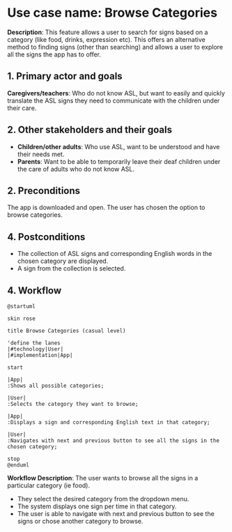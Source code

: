 # Use case name: Browse Categories

__Description__: This feature allows a user to search for signs based on a category 
(like food, drinks, expression etc). This offers an alternative method to finding signs (other than searching)
and allows a user to explore all the signs the app has to offer.

## 1. Primary actor and goals
__Caregivers/teachers__: Who do not know ASL, but want to easily and quickly translate the ASL signs they need to communicate with the children under their care.


## 2. Other stakeholders and their goals

* __Children/other adults__: Who use ASL, want to be understood and have their needs met.
* __Parents__: Want to be able to temporarily leave their deaf children under the care of adults who do not know ASL.

## 2. Preconditions

The app is downloaded and open.
The user has chosen the option to browse categories.

## 4. Postconditions

* The collection of ASL signs and corresponding English words in the chosen category are displayed.
* A sign from the collection is selected. 

## 4. Workflow

```plantuml
@startuml

skin rose

title Browse Categories (casual level)

'define the lanes
|#technology|User|
|#implementation|App|

start

|App|
:Shows all possible categories;

|User|
:Selects the category they want to browse;

|App|
:Displays a sign and corresponding English text in that category;

|User|
:Navigates with next and previous button to see all the signs in the chosen category;

stop
@enduml
```

__Workflow Description__:
The user wants to browse all the signs in a particular category (ie food).
- They select the desired category from the dropdown menu.
- The system displays one sign per time in that category.
- The user is able to navigate with next and previous button to see the signs 
or chose another category to browse.